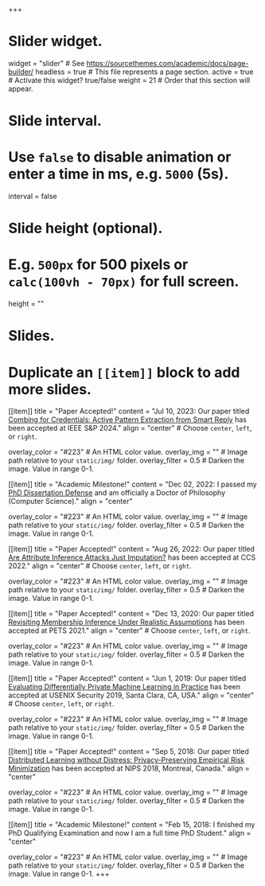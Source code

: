 +++
# Slider widget.
widget = "slider"  # See https://sourcethemes.com/academic/docs/page-builder/
headless = true  # This file represents a page section.
active = true  # Activate this widget? true/false
weight = 21  # Order that this section will appear.

# Slide interval.
# Use `false` to disable animation or enter a time in ms, e.g. `5000` (5s).
interval = false

# Slide height (optional).
# E.g. `500px` for 500 pixels or `calc(100vh - 70px)` for full screen.
height = ""

# Slides.
# Duplicate an `[[item]]` block to add more slides.
[[item]]
  title = "Paper Accepted!"
  content = "Jul 10, 2023: Our paper titled [Combing for Credentials: Active Pattern Extraction from Smart Reply](https://arxiv.org/pdf/2207.10802.pdf) has been accepted at IEEE S&P 2024."
  align = "center"  # Choose `center`, `left`, or `right`.

  overlay_color = "#223"  # An HTML color value.
  overlay_img = ""  # Image path relative to your `static/img/` folder.
  overlay_filter = 0.5  # Darken the image. Value in range 0-1.

[[item]]
  title = "Academic Milestone!"
  content = "Dec 02, 2022: I passed my [PhD Dissertation Defense](https://uvasrg.github.io/congratulations-dr.-jayaraman/) and am officially a Doctor of Philosophy (Computer Science)."
  align = "center"

  overlay_color = "#223"  # An HTML color value.
  overlay_img = ""  # Image path relative to your `static/img/` folder.
  overlay_filter = 0.5  # Darken the image. Value in range 0-1.

[[item]]
  title = "Paper Accepted!"
  content = "Aug 26, 2022: Our paper titled [Are Attribute Inference Attacks Just Imputation?](https://arxiv.org/pdf/2209.01292.pdf) has been accepted at CCS 2022."
  align = "center"  # Choose `center`, `left`, or `right`.

  overlay_color = "#223"  # An HTML color value.
  overlay_img = ""  # Image path relative to your `static/img/` folder.
  overlay_filter = 0.5  # Darken the image. Value in range 0-1.

[[item]]
  title = "Paper Accepted!"
  content = "Dec 13, 2020: Our paper titled [Revisiting Membership Inference Under Realistic Assumptions](https://arxiv.org/pdf/2005.10881.pdf) has been accepted at PETS 2021."
  align = "center"  # Choose `center`, `left`, or `right`.

  overlay_color = "#223"  # An HTML color value.
  overlay_img = ""  # Image path relative to your `static/img/` folder.
  overlay_filter = 0.5  # Darken the image. Value in range 0-1.

[[item]]
  title = "Paper Accepted!"
  content = "Jun 1, 2019: Our paper titled [Evaluating Differentially Private Machine Learning in Practice](https://www.usenix.org/conference/usenixsecurity19/presentation/jayaraman) has been accepted at USENIX Security 2019, Santa Clara, CA, USA."
  align = "center"  # Choose `center`, `left`, or `right`.

  overlay_color = "#223"  # An HTML color value.
  overlay_img = ""  # Image path relative to your `static/img/` folder.
  overlay_filter = 0.5  # Darken the image. Value in range 0-1.


[[item]]
  title = "Paper Accepted!"
  content = "Sep 5, 2018: Our paper titled [Distributed Learning without Distress: Privacy-Preserving Empirical Risk Minimization](http://papers.nips.cc/paper/7871-distributed-learning-without-distress-privacy-preserving-empirical-risk-minimization) has been accepted at NIPS 2018, Montreal, Canada."
  align = "center"

  overlay_color = "#223"  # An HTML color value.
  overlay_img = ""  # Image path relative to your `static/img/` folder.
  overlay_filter = 0.5  # Darken the image. Value in range 0-1.

[[item]]
  title = "Academic Milestone!"
  content = "Feb 15, 2018: I finished my PhD Qualifying Examination and now I am a full time PhD Student."
  align = "center"

  overlay_color = "#223"  # An HTML color value.
  overlay_img = ""  # Image path relative to your `static/img/` folder.
  overlay_filter = 0.5  # Darken the image. Value in range 0-1.
+++
